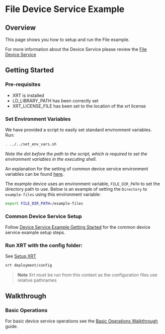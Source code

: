 # File Device Service Example

## Overview

This page shows you how to setup and run the File example.

For more information about the Device Service please review the [File Device Service](https://docs.iotechsys.com/edge-xrt30/device-service-components/file-device-service-component.html)

## Getting Started

### Pre-requisites

- XRT is installed
- LD_LIBRARY_PATH has been correctly set
- XRT_LICENSE_FILE has been set to the location of the xrt license

### Set Environment Variables

We have provided a script to easily set standard environment variables. Run:

```bash
. ../../set_env_vars.sh
```

_Note the dot before the path to the script, which is required to set the environment variables in the executing shell._

An explanation for the setting of common device service environment variables can be found [here](../interactive-walkthrough/ds-getting-started-common.md#Device-service-configuration-setup).

The example device uses an environment variable, `FILE_DIR_PATH` to set the directory path to use. Below is an example of setting the `Directory` to `example-files` using this environment variable:

```bash
export FILE_DIR_PATH=/example-files
```

### **Common Device Service Setup**

Follow [Device Service Example Getting Started](../interactive-walkthrough/ds-getting-started-common.md) for the common device service example setup steps.

### **Run XRT with the config folder:**

See [Setup XRT](../interactive-walkthrough/setup-xrt.md)

```bash
xrt deployment/config
```

> **Note** Xrt must be run from this context as the configuration files use relative pathnames

## Walkthrough

### Basic Operations

For basic device service operations see the [Basic Operations Walkthrough](../interactive-walkthrough/basic-operations.md) guide.
